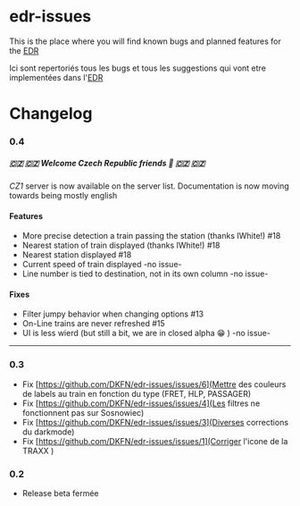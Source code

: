 # edr-issues

This is the place where you will find known bugs and planned features for the [EDR](https://edr.deadlykungfu.ninja/)

Ici sont repertoriés tous les bugs et tous les suggestions qui vont etre implementées dans l'[EDR](https://edr.deadlykungfu.ninja/)

# Changelog
### 0.4

##### :czech_republic: :czech_republic: Welcome Czech Republic friends :partying_face: :czech_republic: :czech_republic:

_CZ1_ server is now available on the server list.
Documentation is now moving towards being mostly english


#### Features
- More precise detection a train passing the station (thanks IWhite!) #18
- Nearest station of train displayed (thanks IWhite!) #18
- Nearest station displayed #18
- Current speed of train displayed -no issue-
- Line number is tied to destination, not in its own column -no issue-

#### Fixes
- Filter jumpy behavior when changing options #13
- On-Line trains are never refreshed #15
- UI is less wierd (but still a bit, we are in closed alpha :grin: ) -no issue-

-------

### 0.3
- Fix [https://github.com/DKFN/edr-issues/issues/6](Mettre des couleurs de labels au train en fonction du type (FRET, HLP, PASSAGER)
- Fix [https://github.com/DKFN/edr-issues/issues/4](Les filtres ne fonctionnent pas sur Sosnowiec)
- Fix [https://github.com/DKFN/edr-issues/issues/3](Diverses corrections du darkmode)
- Fix [https://github.com/DKFN/edr-issues/issues/1](Corriger l'icone de la TRAXX )

### 0.2
- Release beta fermée
